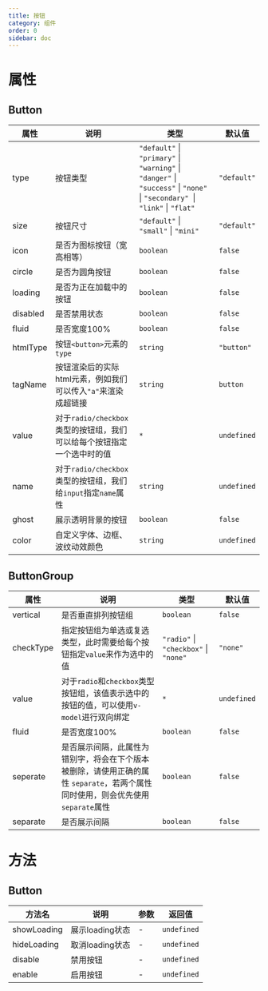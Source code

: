 ```yaml
---
title: 按钮
category: 组件
order: 0
sidebar: doc
---
```


# 属性

## Button

| 属性 | 说明 | 类型 | 默认值 |
| --- | --- | --- | --- |
| type | 按钮类型 | `"default"` &#124; `"primary"` &#124; `"warning"` &#124; `"danger"` &#124; `"success"` &#124; `"none"` &#124; `"secondary" `&#124; `"link"` &#124; `"flat"` | `"default"` |
| size | 按钮尺寸 | `"default"` &#124; `"small"` &#124; `"mini"` | `"default"` |
| icon | 是否为图标按钮（宽高相等）| `boolean` | `false` |
| circle | 是否为圆角按钮 | `boolean` | `false` |
| loading | 是否为正在加载中的按钮 | `boolean` | `false` |
| disabled | 是否禁用状态 | `boolean` | `false` |
| fluid | 是否宽度100% | `boolean` | `false` |
| htmlType | 按钮`<button>`元素的`type` | `string` | `"button"` |
| tagName | 按钮渲染后的实际html元素，例如我们可以传入`"a"`来渲染成超链接 | `string` | `button` |
| value | 对于`radio/checkbox`类型的按钮组，我们可以给每个按钮指定一个选中时的值 | `*` | `undefined` |
| name | 对于`radio/checkbox`类型的按钮组，我们给`input`指定`name`属性 | `string` | `undefined` |
| ghost | 展示透明背景的按钮 | `boolean` | `false` |
| color | 自定义字体、边框、波纹动效颜色 | `string` | `undefined` |

## ButtonGroup

| 属性 | 说明 | 类型 | 默认值 |
| --- | --- | --- | --- |
| vertical | 是否垂直排列按钮组 | `boolean` | `false` |
| checkType | 指定按钮组为单选或复选类型，此时需要给每个按钮指定`value`来作为选中的值 | `"radio"` &#124; `"checkbox"` &#124; `"none"` | `"none"` |
| value | 对于`radio`和`checkbox`类型按钮组，该值表示选中的按钮的值，可以使用`v-model`进行双向绑定 | `*` | `undefined` |
| fluid | 是否宽度100% | `boolean` | `false` |
| seperate | 是否展示间隔，此属性为错别字，将会在下个版本被删除，请使用正确的属性 `separate`，若两个属性同时使用，则会优先使用`separate`属性 | `boolean` | `false` |
| separate | 是否展示间隔 | `boolean` | `false` |

# 方法

## Button

| 方法名 | 说明 | 参数 | 返回值 |
| --- | --- | --- | --- |
| showLoading | 展示loading状态 | - | `undefined` |
| hideLoading | 取消loading状态 | - | `undefined` |
| disable | 禁用按钮 | - | `undefined` |
| enable | 启用按钮 | - | `undefined` |

